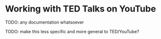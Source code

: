 # Working with TED Talks on YouTube

TODO: any documentation whatsoever

TODO: make this less specific and more general to TED/YouTube?
